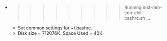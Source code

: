 * >>>>>>>>> Running inst-min-con-cld-bashrc.sh ...
  * Set common settings for ~/.bashrc.
  * Disk size = 712076K. Space Used = 40K.
